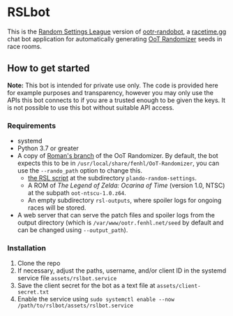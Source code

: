 # RSLbot

This is the [Random Settings League](https://rsl-leaderboard.web.app/) version of [ootr-randobot](https://github.com/deains/ootr-randobot), a [racetime.gg](https://racetime.gg) chat bot application for automatically generating [OoT Randomizer](https://ootrandomizer.com/) seeds in race rooms.

## How to get started

**Note:** This bot is intended for private use only. The code is provided here
for example purposes and transparency, however you may only use the APIs this
bot connects to if you are a trusted enough to be given the keys. It is not
possible to use this bot without suitable API access.

### Requirements

* systemd
* Python 3.7 or greater
* A copy of [Roman's branch](https://github.com/Roman971/OoT-Randomizer) of the OoT Randomizer. By default, the bot expects this to be in `/usr/local/share/fenhl/OoT-Randomizer`, you can use the `--rando_path` option to change this.
    * [the RSL script](https://github.com/matthewkirby/plando-random-settings) at the subdirectory `plando-random-settings`.
    * A ROM of *The Legend of Zelda: Ocarina of Time* (version 1.0, NTSC) at the subpath `oot-ntscu-1.0.z64`.
    * An empty subdirectory `rsl-outputs`, where spoiler logs for ongoing races will be stored.
* A web server that can serve the patch files and spoiler logs from the output directory (which is `/var/www/ootr.fenhl.net/seed` by default and can be changed using `--output_path`).

### Installation

1. Clone the repo
2. If necessary, adjust the paths, username, and/or client ID in the systemd service file `assets/rslbot.service`
3. Save the client secret for the bot as a text file at `assets/client-secret.txt`
4. Enable the service using `sudo systemctl enable --now /path/to/rslbot/assets/rslbot.service`
